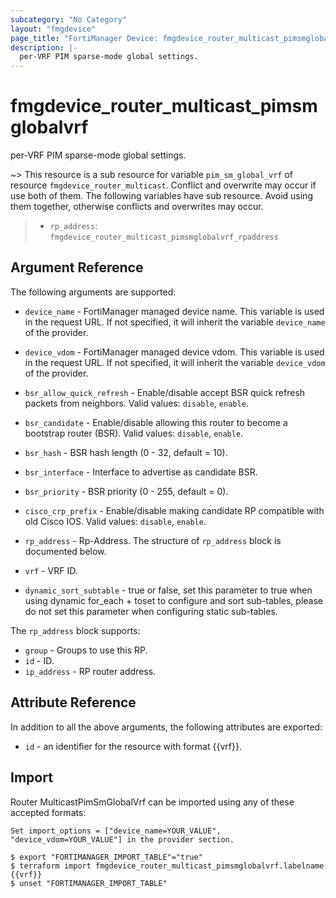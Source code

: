 ```yaml
---
subcategory: "No Category"
layout: "fmgdevice"
page_title: "FortiManager Device: fmgdevice_router_multicast_pimsmglobalvrf"
description: |-
  per-VRF PIM sparse-mode global settings.
---
```


# fmgdevice_router_multicast_pimsmglobalvrf
per-VRF PIM sparse-mode global settings.

~> This resource is a sub resource for variable `pim_sm_global_vrf` of resource `fmgdevice_router_multicast`. Conflict and overwrite may occur if use both of them.
The following variables have sub resource. Avoid using them together, otherwise conflicts and overwrites may occur.
>- `rp_address`: `fmgdevice_router_multicast_pimsmglobalvrf_rpaddress`



## Argument Reference


The following arguments are supported:

* `device_name` - FortiManager managed device name. This variable is used in the request URL. If not specified, it will inherit the variable `device_name` of the provider.
* `device_vdom` - FortiManager managed device vdom. This variable is used in the request URL. If not specified, it will inherit the variable `device_vdom` of the provider.

* `bsr_allow_quick_refresh` - Enable/disable accept BSR quick refresh packets from neighbors. Valid values: `disable`, `enable`.

* `bsr_candidate` - Enable/disable allowing this router to become a bootstrap router (BSR). Valid values: `disable`, `enable`.

* `bsr_hash` - BSR hash length (0 - 32, default = 10).
* `bsr_interface` - Interface to advertise as candidate BSR.
* `bsr_priority` - BSR priority (0 - 255, default = 0).
* `cisco_crp_prefix` - Enable/disable making candidate RP compatible with old Cisco IOS. Valid values: `disable`, `enable`.

* `rp_address` - Rp-Address. The structure of `rp_address` block is documented below.
* `vrf` - VRF ID.
* `dynamic_sort_subtable` - true or false, set this parameter to true when using dynamic for_each + toset to configure and sort sub-tables, please do not set this parameter when configuring static sub-tables.

The `rp_address` block supports:

* `group` - Groups to use this RP.
* `id` - ID.
* `ip_address` - RP router address.


## Attribute Reference

In addition to all the above arguments, the following attributes are exported:
* `id` - an identifier for the resource with format {{vrf}}.

## Import

Router MulticastPimSmGlobalVrf can be imported using any of these accepted formats:
```
Set import_options = ["device_name=YOUR_VALUE", "device_vdom=YOUR_VALUE"] in the provider section.

$ export "FORTIMANAGER_IMPORT_TABLE"="true"
$ terraform import fmgdevice_router_multicast_pimsmglobalvrf.labelname {{vrf}}
$ unset "FORTIMANAGER_IMPORT_TABLE"
```

